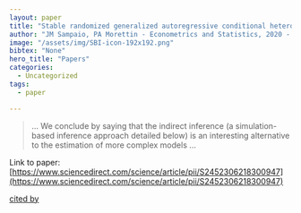 ```yaml
---
layout: paper
title: "Stable randomized generalized autoregressive conditional heteroskedastic models"
author: "JM Sampaio, PA Morettin - Econometrics and Statistics, 2020 - Elsevier"
image: "/assets/img/SBI-icon-192x192.png"
bibtex: "None"
hero_title: "Papers"
categories:
  - Uncategorized
tags:
  - paper

---
```

>… We conclude by saying that the indirect inference (a simulation-based inference approach detailed below) is an interesting alternative to the estimation of more complex models …

Link to paper: [https://www.sciencedirect.com/science/article/pii/S2452306218300947](https://www.sciencedirect.com/science/article/pii/S2452306218300947)

[cited by](https://scholar.google.com/scholar?cites=10208744963870049520&as_sdt=2005&sciodt=0,5&hl=en&num=20)
